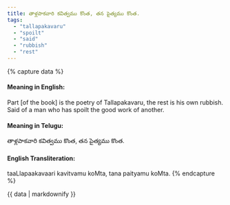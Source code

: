 ```yaml
---
title: తాళ్లపాకవారి కవిత్వము కొంత, తన పైత్యము కొంత.
tags:
  - "tallapakavaru"
  - "spoilt"
  - "said"
  - "rubbish"
  - "rest"
---
```


{% capture data %}
#### Meaning in English:
Part [of the book] is the poetry of Tallapakavaru, the rest is his own rubbish.
Said of a man who has spoilt the good work of another.

#### Meaning in Telugu:
తాళ్లపాకవారి కవిత్వము కొంత, తన పైత్యము కొంత.

#### English Transliteration:
taaLlapaakavaari kavitvamu koMta, tana paityamu koMta.
{% endcapture %}

<div class="notice">{{ data | markdownify }}</div>

